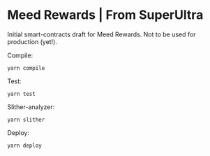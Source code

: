 # Meed Rewards | From SuperUltra

Initial smart-contracts draft for Meed Rewards. Not to be used for production (yet!).

Compile:

```shell
yarn compile
```

Test:

```shell
yarn test
```

Slither-analyzer:

```shell
yarn slither
```

Deploy:

```shell
yarn deploy
```
